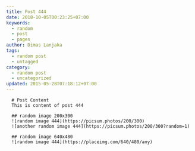 ```yaml
---
title: Post 444
date: 2018-10-05T00:23:25+07:00
keywords:
  - random
  - post
  - pages
author: Dimas Lanjaka
tags:
  - random post
  - untagged
category:
  - random post
  - uncategorized
updated: 2015-05-28T07:18:12+07:00
---
```


      # Post Content
      This is content of post 444

      ## random image 200x300
      ![random image 444](https://picsum.photos/200/300)
      ![another random image 444](https://picsum.photos/200/300?random=1)

      ## random image 640x480
      ![random image 444](https://placeimg.com/640/480/any)
      